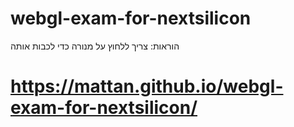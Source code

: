 # webgl-exam-for-nextsilicon
</h1>הוראות: צריך ללחוץ על מנורה כדי לכבות אותה<h1>


https://mattan.github.io/webgl-exam-for-nextsilicon/
